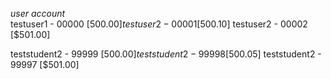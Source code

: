   *user*  *account*    	
testuser1    - 00000 [$500.00]
testuser2    - 00001 [$500.10]
testuser2    - 00002 [$501.00]

teststudent2 - 99999 [$500.00]
teststudent2 - 99998 [$500.05]
teststudent2 - 99997 [$501.00]
